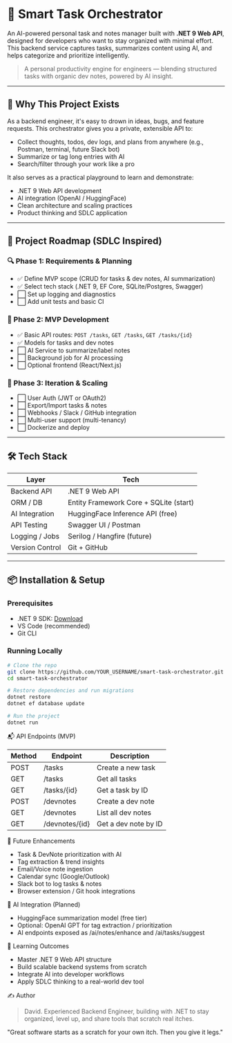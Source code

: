 # 📘 Smart Task Orchestrator

An AI-powered personal task and notes manager built with **.NET 9 Web API**, designed for developers who want to stay organized with minimal effort. This backend service captures tasks, summarizes content using AI, and helps categorize and prioritize intelligently.

> A personal productivity engine for engineers — blending structured tasks with organic dev notes, powered by AI insight.

---

## 🧠 Why This Project Exists

As a backend engineer, it's easy to drown in ideas, bugs, and feature requests. This orchestrator gives you a private, extensible API to:

- Collect thoughts, todos, dev logs, and plans from anywhere (e.g., Postman, terminal, future Slack bot)
- Summarize or tag long entries with AI
- Search/filter through your work like a pro

It also serves as a practical playground to learn and demonstrate:

- .NET 9 Web API development
- AI integration (OpenAI / HuggingFace)
- Clean architecture and scaling practices
- Product thinking and SDLC application

---

## 🔧 Project Roadmap (SDLC Inspired)

### 🔍 Phase 1: Requirements & Planning

- ✅ Define MVP scope (CRUD for tasks & dev notes, AI summarization)
- ✅ Select tech stack (.NET 9, EF Core, SQLite/Postgres, Swagger)
- ⬜ Set up logging and diagnostics
- ⬜ Add unit tests and basic CI

### 🧱 Phase 2: MVP Development

- ✅ Basic API routes: `POST /tasks`, `GET /tasks`, `GET /tasks/{id}`
- ✅ Models for tasks and dev notes
- ⬜ AI Service to summarize/label notes
- ⬜ Background job for AI processing
- ⬜ Optional frontend (React/Next.js)

### 🚀 Phase 3: Iteration & Scaling

- ⬜ User Auth (JWT or OAuth2)
- ⬜ Export/Import tasks & notes
- ⬜ Webhooks / Slack / GitHub integration
- ⬜ Multi-user support (multi-tenancy)
- ⬜ Dockerize and deploy

---

## 🛠 Tech Stack

| Layer           | Tech                                   |
| --------------- | -------------------------------------- |
| Backend API     | .NET 9 Web API                         |
| ORM / DB        | Entity Framework Core + SQLite (start) |
| AI Integration  | HuggingFace Inference API (free)       |
| API Testing     | Swagger UI / Postman                   |
| Logging / Jobs  | Serilog / Hangfire (future)            |
| Version Control | Git + GitHub                           |

---

## 📦 Installation & Setup

### Prerequisites

- .NET 9 SDK: [Download](https://dotnet.microsoft.com/en-us/download)
- VS Code (recommended)
- Git CLI

### Running Locally

```bash
# Clone the repo
git clone https://github.com/YOUR_USERNAME/smart-task-orchestrator.git
cd smart-task-orchestrator

# Restore dependencies and run migrations
dotnet restore
dotnet ef database update

# Run the project
dotnet run
```

📬 API Endpoints (MVP)

| Method | Endpoint       | Description          |
| ------ | -------------- | -------------------- |
| POST   | /tasks         | Create a new task    |
| GET    | /tasks         | Get all tasks        |
| GET    | /tasks/{id}    | Get a task by ID     |
| POST   | /devnotes      | Create a dev note    |
| GET    | /devnotes      | List all dev notes   |
| GET    | /devnotes/{id} | Get a dev note by ID |

🔮 Future Enhancements

- Task & DevNote prioritization with AI
- Tag extraction & trend insights
- Email/Voice note ingestion
- Calendar sync (Google/Outlook)
- Slack bot to log tasks & notes
- Browser extension / Git hook integrations

🤖 AI Integration (Planned)

- HuggingFace summarization model (free tier)
- Optional: OpenAI GPT for tag extraction / prioritization
- AI endpoints exposed as /ai/notes/enhance and /ai/tasks/suggest

🧠 Learning Outcomes

- Master .NET 9 Web API structure
- Build scalable backend systems from scratch
- Integrate AI into developer workflows
- Apply SDLC thinking to a real-world dev tool

✍️ Author

> David. Experienced Backend Engineer, building with .NET to stay organized, level up, and share tools that scratch real itches.

"Great software starts as a scratch for your own itch. Then you give it legs."
